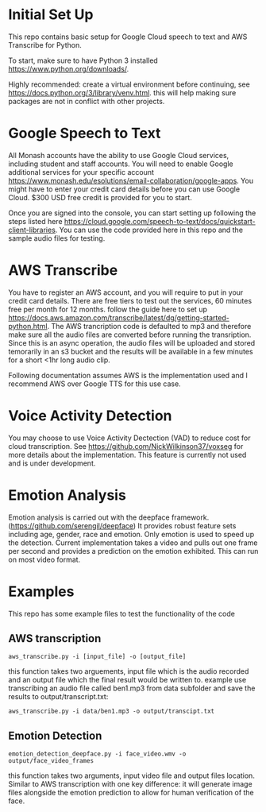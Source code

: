 # Initial Set Up

This repo contains basic setup for Google Cloud speech to text and AWS Transcribe for Python.

To start, make sure to have Python 3 installed https://www.python.org/downloads/.

Highly recommended: create a virtual environment before continuing, see https://docs.python.org/3/library/venv.html.
this will help making sure packages are not in conflict with other projects.

# Google Speech to Text 
All Monash accounts have the ability to use Google Cloud services, including student and staff accounts.
You will need to enable Google additional services for your specific account https://www.monash.edu/esolutions/email-collaboration/google-apps. 
You might have to enter your credit card details before you can use Google Cloud. 
$300 USD free credit is provided for you to start.


Once you are signed into the console, you can start setting up following the steps listed here https://cloud.google.com/speech-to-text/docs/quickstart-client-libraries.
You can use the code provided here in this repo and the sample audio files for testing.

# AWS Transcribe 
You have to register an AWS account, and you will require to put in your credit card details. 
There are free tiers to test out the services, 60 minutes free per month for 12 months. 
follow the guide here to set up https://docs.aws.amazon.com/transcribe/latest/dg/getting-started-python.html.
The AWS trancription code is defaulted to mp3 and therefore make sure all the audio files are converted before running the transription. 
Since this is an async operation, the audio files will be uploaded and stored temorarily in an s3 bucket and the results will be available in a few minutes for a short <1hr long audio clip. 

Following documentation assumes AWS is the implementation used and I recommend AWS over Google TTS for this use case. 

 # Voice Activity Detection
 You may choose to use Voice Activity Dectection (VAD) to reduce cost for cloud transcription. See https://github.com/NickWilkinson37/voxseg for more details about the implementation. This feature is currently not used and is under development. 

# Emotion Analysis 
Emotion analysis is carried out with the deepface framework. (https://github.com/serengil/deepface) It provides robust feature sets including age, gender, race and emotion. Only emotion is used to speed up the detection. Current implementation takes a video and pulls out one frame per second and provides a prediction on the emotion exhibited. This can run on most video format. 

# Examples
This repo has some example files to test the functionality of the code 
## AWS transcription
    aws_transcribe.py -i [input_file] -o [output_file]
this function takes two arguements, input file which is the audio recorded and an output file which the final result would be written to. 
example use transcribing an audio file called ben1.mp3 from data subfolder and save the results to output/transcript.txt: 

    aws_transcribe.py -i data/ben1.mp3 -o output/transcipt.txt

## Emotion Detection
    emotion_detection_deepface.py -i face_video.wmv -o output/face_video_frames 
this function takes two arguments, input video file and output files location. Similar to AWS transcription with one key difference: it will generate image files alongside the emotion prediction to allow for human verification of the face.
